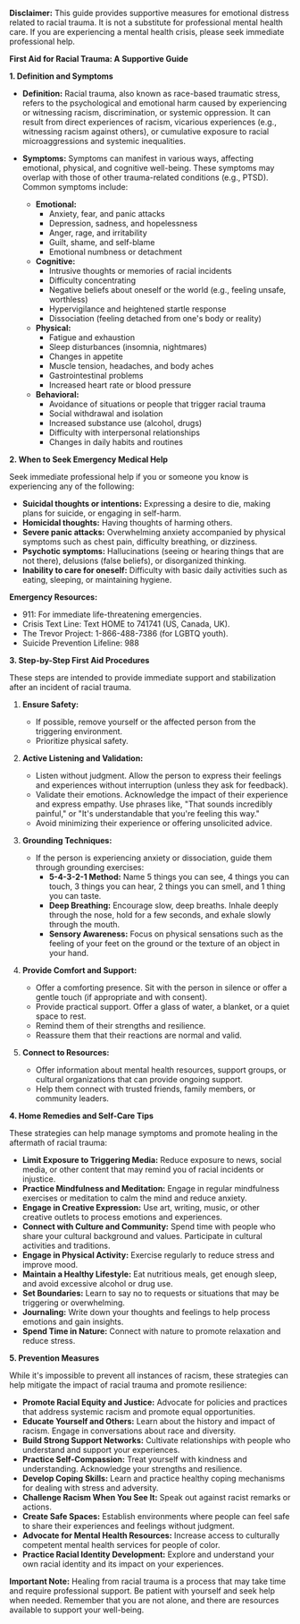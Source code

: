 **Disclaimer:** This guide provides supportive measures for emotional distress related to racial trauma. It is not a substitute for professional mental health care. If you are experiencing a mental health crisis, please seek immediate professional help.

**First Aid for Racial Trauma: A Supportive Guide**

**1. Definition and Symptoms**

*   **Definition:** Racial trauma, also known as race-based traumatic stress, refers to the psychological and emotional harm caused by experiencing or witnessing racism, discrimination, or systemic oppression. It can result from direct experiences of racism, vicarious experiences (e.g., witnessing racism against others), or cumulative exposure to racial microaggressions and systemic inequalities.

*   **Symptoms:** Symptoms can manifest in various ways, affecting emotional, physical, and cognitive well-being. These symptoms may overlap with those of other trauma-related conditions (e.g., PTSD). Common symptoms include:

    *   **Emotional:**
        *   Anxiety, fear, and panic attacks
        *   Depression, sadness, and hopelessness
        *   Anger, rage, and irritability
        *   Guilt, shame, and self-blame
        *   Emotional numbness or detachment
    *   **Cognitive:**
        *   Intrusive thoughts or memories of racial incidents
        *   Difficulty concentrating
        *   Negative beliefs about oneself or the world (e.g., feeling unsafe, worthless)
        *   Hypervigilance and heightened startle response
        *   Dissociation (feeling detached from one's body or reality)
    *   **Physical:**
        *   Fatigue and exhaustion
        *   Sleep disturbances (insomnia, nightmares)
        *   Changes in appetite
        *   Muscle tension, headaches, and body aches
        *   Gastrointestinal problems
        *   Increased heart rate or blood pressure
    *   **Behavioral:**
        *   Avoidance of situations or people that trigger racial trauma
        *   Social withdrawal and isolation
        *   Increased substance use (alcohol, drugs)
        *   Difficulty with interpersonal relationships
        *   Changes in daily habits and routines

**2. When to Seek Emergency Medical Help**

Seek immediate professional help if you or someone you know is experiencing any of the following:

*   **Suicidal thoughts or intentions:** Expressing a desire to die, making plans for suicide, or engaging in self-harm.
*   **Homicidal thoughts:** Having thoughts of harming others.
*   **Severe panic attacks:** Overwhelming anxiety accompanied by physical symptoms such as chest pain, difficulty breathing, or dizziness.
*   **Psychotic symptoms:** Hallucinations (seeing or hearing things that are not there), delusions (false beliefs), or disorganized thinking.
*   **Inability to care for oneself:** Difficulty with basic daily activities such as eating, sleeping, or maintaining hygiene.

**Emergency Resources:**

*   911: For immediate life-threatening emergencies.
*   Crisis Text Line: Text HOME to 741741 (US, Canada, UK).
*   The Trevor Project: 1-866-488-7386 (for LGBTQ youth).
*   Suicide Prevention Lifeline: 988

**3. Step-by-Step First Aid Procedures**

These steps are intended to provide immediate support and stabilization after an incident of racial trauma.

1.  **Ensure Safety:**
    *   If possible, remove yourself or the affected person from the triggering environment.
    *   Prioritize physical safety.

2.  **Active Listening and Validation:**
    *   Listen without judgment. Allow the person to express their feelings and experiences without interruption (unless they ask for feedback).
    *   Validate their emotions. Acknowledge the impact of their experience and express empathy. Use phrases like, "That sounds incredibly painful," or "It's understandable that you're feeling this way."
    *   Avoid minimizing their experience or offering unsolicited advice.

3.  **Grounding Techniques:**
    *   If the person is experiencing anxiety or dissociation, guide them through grounding exercises:
        *   **5-4-3-2-1 Method:** Name 5 things you can see, 4 things you can touch, 3 things you can hear, 2 things you can smell, and 1 thing you can taste.
        *   **Deep Breathing:** Encourage slow, deep breaths. Inhale deeply through the nose, hold for a few seconds, and exhale slowly through the mouth.
        *   **Sensory Awareness:** Focus on physical sensations such as the feeling of your feet on the ground or the texture of an object in your hand.

4.  **Provide Comfort and Support:**
    *   Offer a comforting presence. Sit with the person in silence or offer a gentle touch (if appropriate and with consent).
    *   Provide practical support. Offer a glass of water, a blanket, or a quiet space to rest.
    *   Remind them of their strengths and resilience.
    *   Reassure them that their reactions are normal and valid.

5.  **Connect to Resources:**
    *   Offer information about mental health resources, support groups, or cultural organizations that can provide ongoing support.
    *   Help them connect with trusted friends, family members, or community leaders.

**4. Home Remedies and Self-Care Tips**

These strategies can help manage symptoms and promote healing in the aftermath of racial trauma:

*   **Limit Exposure to Triggering Media:** Reduce exposure to news, social media, or other content that may remind you of racial incidents or injustice.
*   **Practice Mindfulness and Meditation:** Engage in regular mindfulness exercises or meditation to calm the mind and reduce anxiety.
*   **Engage in Creative Expression:** Use art, writing, music, or other creative outlets to process emotions and experiences.
*   **Connect with Culture and Community:** Spend time with people who share your cultural background and values. Participate in cultural activities and traditions.
*   **Engage in Physical Activity:** Exercise regularly to reduce stress and improve mood.
*   **Maintain a Healthy Lifestyle:** Eat nutritious meals, get enough sleep, and avoid excessive alcohol or drug use.
*   **Set Boundaries:** Learn to say no to requests or situations that may be triggering or overwhelming.
*   **Journaling:** Write down your thoughts and feelings to help process emotions and gain insights.
*   **Spend Time in Nature:** Connect with nature to promote relaxation and reduce stress.

**5. Prevention Measures**

While it's impossible to prevent all instances of racism, these strategies can help mitigate the impact of racial trauma and promote resilience:

*   **Promote Racial Equity and Justice:** Advocate for policies and practices that address systemic racism and promote equal opportunities.
*   **Educate Yourself and Others:** Learn about the history and impact of racism. Engage in conversations about race and diversity.
*   **Build Strong Support Networks:** Cultivate relationships with people who understand and support your experiences.
*   **Practice Self-Compassion:** Treat yourself with kindness and understanding. Acknowledge your strengths and resilience.
*   **Develop Coping Skills:** Learn and practice healthy coping mechanisms for dealing with stress and adversity.
*   **Challenge Racism When You See It:** Speak out against racist remarks or actions.
*   **Create Safe Spaces:** Establish environments where people can feel safe to share their experiences and feelings without judgment.
*   **Advocate for Mental Health Resources:** Increase access to culturally competent mental health services for people of color.
*   **Practice Racial Identity Development:** Explore and understand your own racial identity and its impact on your experiences.

**Important Note:** Healing from racial trauma is a process that may take time and require professional support. Be patient with yourself and seek help when needed. Remember that you are not alone, and there are resources available to support your well-being.
